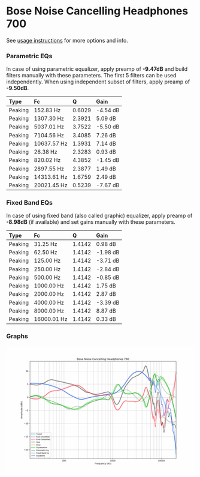 # Bose Noise Cancelling Headphones 700
See [usage instructions](https://github.com/jaakkopasanen/AutoEq#usage) for more options and info.

### Parametric EQs
In case of using parametric equalizer, apply preamp of **-9.47dB** and build filters manually
with these parameters. The first 5 filters can be used independently.
When using independent subset of filters, apply preamp of **-9.50dB**.

| Type    | Fc          |      Q | Gain     |
|:--------|:------------|:-------|:---------|
| Peaking | 152.83 Hz   | 0.6029 | -4.54 dB |
| Peaking | 1307.30 Hz  | 2.3921 | 5.09 dB  |
| Peaking | 5037.01 Hz  | 3.7522 | -5.50 dB |
| Peaking | 7104.56 Hz  | 3.4085 | 7.26 dB  |
| Peaking | 10637.57 Hz | 1.3931 | 7.14 dB  |
| Peaking | 26.38 Hz    | 2.3283 | 0.93 dB  |
| Peaking | 820.02 Hz   | 4.3852 | -1.45 dB |
| Peaking | 2897.55 Hz  | 2.3877 | 1.49 dB  |
| Peaking | 14313.61 Hz | 1.6759 | 2.49 dB  |
| Peaking | 20021.45 Hz | 0.5239 | -7.67 dB |

### Fixed Band EQs
In case of using fixed band (also called graphic) equalizer, apply preamp of **-8.98dB**
(if available) and set gains manually with these parameters.

| Type    | Fc          |      Q | Gain     |
|:--------|:------------|:-------|:---------|
| Peaking | 31.25 Hz    | 1.4142 | 0.98 dB  |
| Peaking | 62.50 Hz    | 1.4142 | -1.98 dB |
| Peaking | 125.00 Hz   | 1.4142 | -3.71 dB |
| Peaking | 250.00 Hz   | 1.4142 | -2.84 dB |
| Peaking | 500.00 Hz   | 1.4142 | -0.85 dB |
| Peaking | 1000.00 Hz  | 1.4142 | 1.75 dB  |
| Peaking | 2000.00 Hz  | 1.4142 | 2.87 dB  |
| Peaking | 4000.00 Hz  | 1.4142 | -3.39 dB |
| Peaking | 8000.00 Hz  | 1.4142 | 8.87 dB  |
| Peaking | 16000.01 Hz | 1.4142 | 0.33 dB  |

### Graphs
![](./Bose%20Noise%20Cancelling%20Headphones%20700.png)
